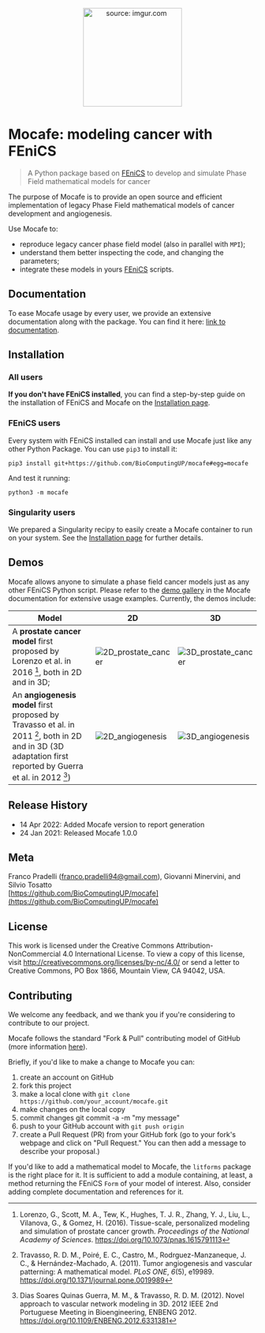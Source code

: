 <p align="center">
  <a href="https://imgur.com/7bPAtl1">
	  <img src="https://i.imgur.com/7bPAtl1.png" title="source: imgur.com" width=200/>
  </a>
</p>

# Mocafe: modeling cancer with FEniCS  
  
> A Python package based on [FEniCS](https://fenicsproject.org/) to develop and simulate Phase Field mathematical models for cancer  
  
The purpose of Mocafe is to provide an open source and efficient implementation of legacy Phase Field mathematical models of cancer development and angiogenesis. 

Use Mocafe to: 
* reproduce legacy cancer phase field model (also in parallel with `MPI`);  
* understand them better inspecting the code, and changing the parameters;  
* integrate these models in yours [FEniCS](https://fenicsproject.org/) scripts.

## Documentation
To ease Mocafe usage by every user, we provide an extensive documentation along with the package. 
You can find it here: [link to documentation](https://biocomputingup.github.io/mocafe/build/html/index.html).
  
## Installation

### All users
**If you don't have FEniCS installed**, you can find a step-by-step guide on the installation of FEniCS and Mocafe
on the [Installation page](https://biocomputingup.github.io/mocafe/build/html/installation.html).

### FEniCS users
Every system with FEniCS installed can install and use Mocafe just like any other Python Package. You can use `pip3` to install it:
```
pip3 install git+https://github.com/BioComputingUP/mocafe#egg=mocafe
```
And test it running:
```
python3 -m mocafe
```

### Singularity users
We prepared a Singularity recipy to easily create a Mocafe container to run on your system. See the 
[Installation page](https://biocomputingup.github.io/mocafe/build/html/installation.html) for further details.

## Demos
 
Mocafe allows anyone to simulate a phase field cancer models just as any other FEniCS Python script.
Please refer to the [demo gallery](https://biocomputingup.github.io/mocafe/build/html/demo_doc/index.html)  in the Mocafe documentation for extensive usage examples. Currently, the demos include:

| Model                                                                                                                                                                           | 2D                                                     | 3D                                                     |
|---------------------------------------------------------------------------------------------------------------------------------------------------------------------------------|--------------------------------------------------------|--------------------------------------------------------|
| A **prostate cancer model** first proposed by Lorenzo et al. in 2016 [^Lorenzo2016], both in 2D and in 3D;                                                                      | ![2D_prostate_cancer](https://i.imgur.com/zlLAeso.png) | ![3D_prostate_cancer](https://i.imgur.com/VOQ8c7u.png) |
| An **angiogenesis model** first proposed by Travasso et al. in 2011 [^Travasso2011], both in 2D and in 3D (3D adaptation first reported by Guerra et al. in 2012 [^Guerra2012]) | ![2D_angiogenesis](https://i.imgur.com/Mk03qg0.png)    | ![3D_angiogenesis](https://i.imgur.com/6R1mJ4d.png)    |
 
## Release History  
  
* 14 Apr 2022: Added Mocafe version to report generation
* 24 Jan 2021: Released Mocafe 1.0.0 
  
## Meta  
  
Franco Pradelli (franco.pradelli94@gmail.com), Giovanni Minervini, and Silvio Tosatto  
[https://github.com/BioComputingUP/mocafe](https://github.com/BioComputingUP/mocafe)

## License
This work is licensed under the Creative Commons Attribution-NonCommercial 4.0 International License. To view a copy of this license, visit http://creativecommons.org/licenses/by-nc/4.0/ or send a letter to Creative Commons, PO Box 1866, Mountain View, CA 94042, USA.
  
## Contributing  
We welcome any feedback, and we thank you if you're considering to contribute to our project.
  
Mocafe follows the standard "Fork & Pull" contributing model of GitHub (more information [here](https://docs.github.com/en/get-started/quickstart/contributing-to-projects)).

Briefly, if you'd like to make a change to Mocafe you can:

1. create an account on GitHub 
2. fork this project 
3. make a local clone with `git clone https://github.com/your_account/mocafe.git`
4. make changes on the local copy 
5. commit changes git commit -a -m "my message"
6. push to your GitHub account with `git push origin`
7. create a Pull Request (PR) from your GitHub fork (go to your fork's webpage and click on "Pull Request." You can then add a message to describe your proposal.)

If you'd like to add a mathematical model to Mocafe, the `litforms` package is the right place for it. 
It is sufficient to add a module containing, at least, a method returning the FEniCS `Form` of your model of interest.
Also, consider adding complete documentation and references for it.

 
 [^Lorenzo2016]: Lorenzo, G., Scott, M. A., Tew, K., Hughes, T. J. R., Zhang, Y. J., Liu, L., Vilanova, G., & Gomez, H. (2016). Tissue-scale, personalized modeling and simulation of prostate cancer growth. _Proceedings of the National Academy of Sciences_. https://doi.org/10.1073/pnas.1615791113
 [^Travasso2011]: Travasso, R. D. M., Poiré, E. C., Castro, M., Rodrguez-Manzaneque, J. C., & Hernández-Machado, A. (2011). Tumor angiogenesis and vascular patterning: A mathematical model. _PLoS ONE_, _6_(5), e19989. https://doi.org/10.1371/journal.pone.0019989
 [^Guerra2012]: Dias Soares Quinas Guerra, M. M., & Travasso, R. D. M. (2012). Novel approach to vascular network modeling in 3D. 2012 IEEE 2nd Portuguese Meeting in Bioengineering, ENBENG 2012. https://doi.org/10.1109/ENBENG.2012.6331381

